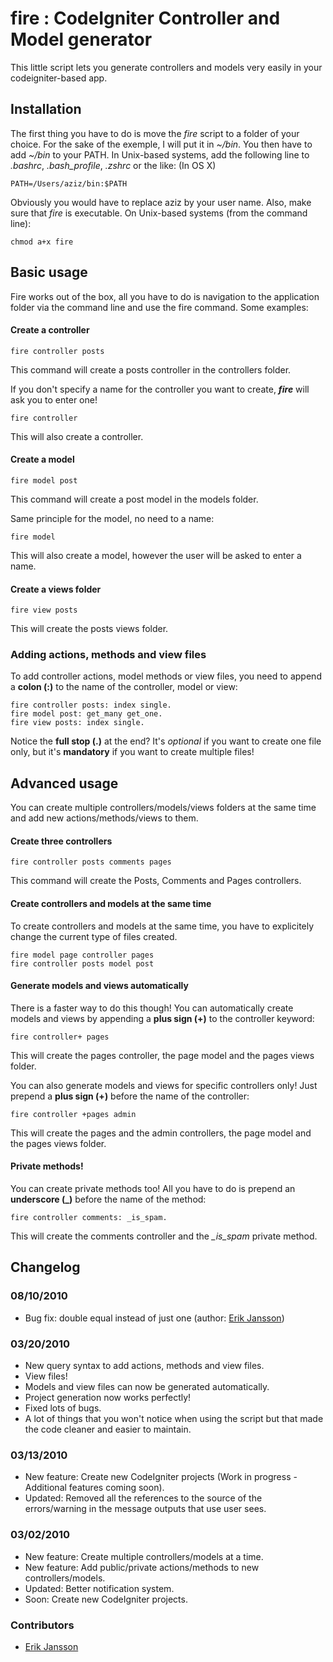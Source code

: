 # fire : CodeIgniter Controller and Model generator
This little script lets you generate controllers and models very easily in your codeigniter-based app.

## Installation
The first thing you have to do is move the *fire* script to a folder of your choice. For the sake of the exemple, I will put it in *~/bin*. You then have to add *~/bin* to your PATH. In Unix-based systems, add the following line to *.bashrc*, *.bash_profile*, *.zshrc* or the like: (In OS X)

    PATH=/Users/aziz/bin:$PATH

Obviously you would have to replace aziz by your user name. Also, make sure that *fire* is executable. On Unix-based systems (from the command line):

    chmod a+x fire

## Basic usage
Fire works out of the box, all you have to do is navigation to the application folder via the command line and use the fire command. Some examples:

#### Create a controller
	
    fire controller posts
	
This command will create a posts controller in the controllers folder.

If you don't specify a name for the controller you want to create, ***fire*** will ask you to enter one!
	
    fire controller
	
This will also create a controller.

#### Create a model
	
    fire model post
	
This command will create a post model in the models folder.

Same principle for the model, no need to a name:
	
    fire model
	
This will also create a model, however the user will be asked to enter a name.

#### Create a views folder
	
	fire view posts
	
This will create the posts views folder.

### Adding actions, methods and view files
To add controller actions, model methods or view files, you need to append a **colon (:)** to the name of the controller, model or view:
	
	fire controller posts: index single.
	fire model post: get_many get_one.
	fire view posts: index single.
	
Notice the **full stop (.)** at the end? It's *optional* if you want to create one file only, but it's **mandatory** if you want to create multiple files!

## Advanced usage
You can create multiple controllers/models/views folders at the same time and add new actions/methods/views to them.

#### Create three controllers
	
	fire controller posts comments pages
	
This command will create the Posts, Comments and Pages controllers.

#### Create controllers and models at the same time
To create controllers and models at the same time, you have to explicitely change the current type of files created.
	
	fire model page controller pages
	fire controller posts model post
	
#### Generate models and views automatically
There is a faster way to do this though! You can automatically create models and views by appending a **plus sign (+)** to the controller keyword:
	
	fire controller+ pages
	
This will create the pages controller, the page model and the pages views folder.

You can also generate models and views for specific controllers only! Just prepend a **plus sign (+)** before the name of the controller:
	
	fire controller +pages admin
	
This will create the pages and the admin controllers, the page model and the pages views folder.

#### Private methods!
You can create private methods too! All you have to do is prepend an **underscore (_)** before the name of the method:
	
	fire controller comments: _is_spam.
	
This will create the comments controller and the *_is_spam* private method.

## Changelog

### 08/10/2010
* Bug fix: double equal instead of just one (author: [Erik Jansson](http://github.com/Meldanya))

### 03/20/2010
* New query syntax to add actions, methods and view files.
* View files!
* Models and view files can now be generated automatically.
* Project generation now works perfectly!
* Fixed lots of bugs.
* A lot of things that you won't notice when using the script but that made the code cleaner and easier to maintain.

### 03/13/2010
* New feature: Create new CodeIgniter projects (Work in progress - Additional features coming soon).
* Updated: Removed all the references to the source of the errors/warning in the message outputs that use user sees.

### 03/02/2010
* New feature: Create multiple controllers/models at a time.
* New feature: Add public/private actions/methods to new controllers/models.
* Updated: Better notification system.
* Soon: Create new CodeIgniter projects.

### Contributors

* [Erik Jansson](http://github.com/Meldanya)